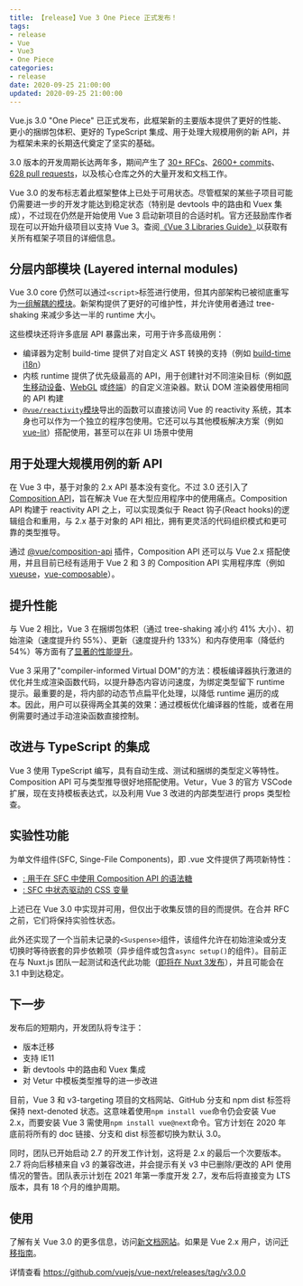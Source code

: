 ```yaml
---
title: 【release】Vue 3 One Piece 正式发布！
tags:
- release
- Vue
- Vue3
- One Piece
categories:
- release
date: 2020-09-25 21:00:00
updated: 2020-09-25 21:00:00
---
```


Vue.js 3.0 "One Piece" 已正式发布，此框架新的主要版本提供了更好的性能、更小的捆绑包体积、更好的 TypeScript 集成、用于处理大规模用例的新 API，并为框架未来的长期迭代奠定了坚实的基础。

3.0 版本的开发周期长达两年多，期间产生了 [30+ RFCs](https://github.com/vuejs/rfcs/tree/master/active-rfcs)、[2600+ commits](https://github.com/vuejs/vue-next/commits/master)、[628 pull requests](https://github.com/vuejs/vue-next/pulls?q=is%3Apr+is%3Amerged+-author%3Aapp%2Fdependabot-preview+)，以及核心仓库之外的大量开发和文档工作。

Vue 3.0 的发布标志着此框架整体上已处于可用状态。尽管框架的某些子项目可能仍需要进一步的开发才能达到稳定状态（特别是 devtools 中的路由和 Vuex 集成），不过现在仍然是开始使用 Vue 3 启动新项目的合适时机。官方还鼓励库作者现在可以开始升级项目以支持 Vue 3。查阅[《Vue 3 Libraries Guide》](https://v3.vuejs.org/guide/migration/introduction.html#supporting-libraries)以获取有关所有框架子项目的详细信息。

<!-- more -->

## 分层内部模块 (Layered internal modules)

Vue 3.0 core 仍然可以通过`<script>`标签进行使用，但其内部架构已被彻底重写为[一组解耦的模块](https://github.com/vuejs/vue-next/tree/master/packages)。新架构提供了更好的可维护性，并允许使用者通过 tree-shaking 来减少多达一半的 runtime 大小。

这些模块还将许多底层 API 暴露出来，可用于许多高级用例：

- 编译器为定制 build-time 提供了对自定义 AST 转换的支持（例如 [build-time i18n](https://github.com/intlify/vue-i18n-extensions)）
- 内核 runtime 提供了优先级最高的 API，用于创建针对不同渲染目标（例如[原生移动设备](https://github.com/rigor789/nativescript-vue-next)、[WebGL](https://github.com/Planning-nl/vugel) 或[终端](https://github.com/ycmjason/vuminal)）的自定义渲染器。默认 DOM 渲染器使用相同的 API 构建
- [`@vue/reactivity`模块](https://github.com/vuejs/vue-next/tree/master/packages/reactivity)导出的函数可以直接访问 Vue 的 reactivity 系统，其本身也可以作为一个独立的程序包使用。它还可以与其他模板解决方案（例如 [vue-lit](https://github.com/yyx990803/vue-lit)）搭配使用，甚至可以在非 UI 场景中使用

## 用于处理大规模用例的新 API

在 Vue 3 中，基于对象的 2.x API 基本没有变化。不过 3.0 还引入了 [Composition API](https://v3.vuejs.org/guide/composition-api-introduction.html)，旨在解决 Vue 在大型应用程序中的使用痛点。Composition API 构建于 reactivity API 之上，可以实现类似于 React 钩子(React hooks)的逻辑组合和重用，与 2.x 基于对象的 API 相比，拥有更灵活的代码组织模式和更可靠的类型推导。

通过 [@vue/composition-api](https://github.com/vuejs/composition-api) 插件，Composition API 还可以与 Vue 2.x 搭配使用，并且目前已经有适用于 Vue 2 和 3 的 Composition API 实用程序库（例如 [vueuse](https://github.com/antfu/vueuse)，[vue-composable](https://github.com/pikax/vue-composable)）。

## 提升性能

与 Vue 2 相比，Vue 3 在捆绑包体积（通过 tree-shaking 减小约 41% 大小）、初始渲染（速度提升约 55%）、更新（速度提升约 133%）和内存使用率（降低约 54%）等方面有了[显著的性能提升](https://docs.google.com/spreadsheets/d/1VJFx-kQ4KjJmnpDXIEaig-cVAAJtpIGLZNbv3Lr4CR0/edit?usp=sharing)。

Vue 3 采用了"compiler-informed Virtual DOM"的方法：模板编译器执行激进的优化并生成渲染函数代码，以提升静态内容访问速度，为绑定类型留下 runtime 提示。最重要的是，将内部的动态节点扁平化处理，以降低 runtime 遍历的成本。因此，用户可以获得两全其美的效果：通过模板优化编译器的性能，或者在用例需要时通过手动渲染函数直接控制。

## 改进与 TypeScript 的集成

Vue 3 使用 TypeScript 编写，具有自动生成、测试和捆绑的类型定义等特性。Composition API 可与类型推导很好地搭配使用。Vetur，Vue 3 的官方 VSCode 扩展，现在支持模板表达式，以及利用 Vue 3 改进的内部类型进行 props 类型检查。

## 实验性功能

为单文件组件(SFC, Singe-File Components)，即 .vue 文件提供了两项新特性：

- [: 用于在 SFC 中使用 Composition API 的语法糖](https://github.com/vuejs/rfcs/blob/sfc-improvements/active-rfcs/0000-sfc-script-setup.md)
- [: SFC 中状态驱动的 CSS 变量](https://github.com/vuejs/rfcs/blob/sfc-improvements/active-rfcs/0000-sfc-style-variables.md)

上述已在 Vue 3.0 中实现并可用，但仅出于收集反馈的目的而提供。在合并 RFC 之前，它们将保持实验性状态。

此外还实现了一个当前未记录的`<Suspense>`组件，该组件允许在初始渲染或分支切换时等待嵌套的异步依赖项（异步组件或包含`async setup()`的组件）。目前正在与 Nuxt.js 团队一起测试和迭代此功能（[即将在 Nuxt 3发布](https://nuxtjs.slides.com/atinux/state-of-nuxt-2020)），并且可能会在 3.1 中到达稳定。

## 下一步

发布后的短期内，开发团队将专注于：

- 版本迁移
- 支持 IE11
- 新 devtools 中的路由和 Vuex 集成
- 对 Vetur 中模板类型推导的进一步改进

目前，Vue 3 和 v3-targeting 项目的文档网站、GitHub 分支和 npm dist 标签将保持 next-denoted 状态。这意味着使用`npm install vue`命令仍会安装 Vue 2.x，而要安装 Vue 3 需使用`npm install vue@next`命令。官方计划在 2020 年底前将所有的 doc 链接、分支和 dist 标签都切换为默认 3.0。

同时，团队已开始启动 2.7 的开发工作计划，这将是 2.x 的最后一个次要版本。2.7 将向后移植来自 v3 的兼容改进，并会提示有关 v3 中已删除/更改的 API 使用情况的警告。团队表示计划在 2021 年第一季度开发 2.7，发布后将直接变为 LTS 版本，具有 18 个月的维护周期。

## 使用

了解有关 Vue 3.0 的更多信息，访问[新文档网站](https://v3.vuejs.org/)。如果是 Vue 2.x 用户，访问[迁移指南](https://v3.vuejs.org/guide/migration/introduction.html)。

详情查看 https://github.com/vuejs/vue-next/releases/tag/v3.0.0